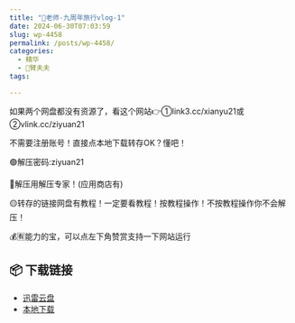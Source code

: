 ```yaml
---
title: "🌸老师-九周年旅行vlog-1"
date: 2024-06-30T07:03:59
slug: wp-4458
permalink: /posts/wp-4458/
categories:
  - 精华
  - 🌸臂夫夫
tags:

---
```


如果两个网盘都没有资源了，看这个网站👉①link3.cc/xianyu21或②vlink.cc/ziyuan21

不需要注册账号！直接点本地下载转存OK？懂吧！

🟢解压密码:ziyuan21

🔵解压用解压专家！(应用商店有)

🟡转存的链接网盘有教程！一定要看教程！按教程操作！不按教程操作你不会解压！

💰🈶能力的宝，可以点左下角赞赏支持一下网站运行

## 📦 下载链接
- [迅雷云盘](https://blziyuan21.com/pay-download/4458?key=d202beb333&down_id=0)
- [本地下载](https://blziyuan21.com/pay-download/4458?key=d202beb333&down_id=1)

